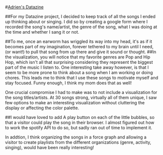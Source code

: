 #[Adrien's Datazine](https://adrienven.github.io/cdv-student/projects/placeholder/Datazine/datazine-template/cover.html)

[](Cover.png)
##For my Datazine project,
I decided to keep track of all the songs I ended up thinking about or singing.
I did so by creating a google form where I recorded the song's name/artist, the genre of the song,
what I was doing at the time and whether I sang it or not.

##To me,
once an earworm has wriggled its way into my head, it's as if it becomes part of my imagination,
forever tethered to my brain until I need, (or want!) to pull that song from up there and give it sound or thought.
[](Middle.png)
##In the visualization,
you will notice that my favorite genres are Pop and Hip Hop, which isn't all that surprising
considering they represent the biggest part of the music I listen to. One interesting take away however,
is that I seem to be more prone to think about a song when I am working or doing chores. This leads me
to think that I use these songs to motivate myself and stay focused. Funny enough, I think my mom does that as well!

One crucial compromise I had to make was to not include a visualization for the song titles/artists.
At 30 songs strong, virtually all of them unique, I saw few options to make an interesting visualization
without cluttering the display or affecting the color palette.

##I would have loved to add
A play button on each of the little bubbles, so that a visitor could play the song in their browser. I almost figured
out how to work the spotify API to do so, but sadly ran out of time to implement it.

In addtion, I think organizing the songs in a force graph and allowing a visitor to create playlists from the different
organizations (genre, activity, singing), would have been really interesting!
[](Back.png)
